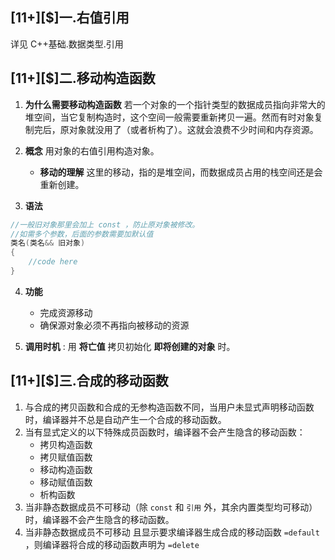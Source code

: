 ## \[11+\][$]一.右值引用

详见 C++基础.数据类型.引用

## \[11+\][$]二.移动构造函数
1.	**为什么需要移动构造函数** 若一个对象的一个指针类型的数据成员指向非常大的堆空间，当它复制构造时，这个空间一般需要重新拷贝一遍。然而有时对象复制完后，原对象就没用了（或者析构了）。这就会浪费不少时间和内存资源。
2.	**概念**	用对象的右值引用构造对象。
	+	**移动的理解** 这里的移动，指的是堆空间，而数据成员占用的栈空间还是会重新创建。

3.  **语法**
```c++
//一般旧对象那里会加上 const ，防止原对象被修改。
//如需多个参数，后面的参数需要加默认值
类名(类名&& 旧对象)
{
    //code here
}
```
4.	**功能** 
	+	完成资源移动
	+	确保源对象必须不再指向被移动的资源

5.	 **调用时机** : 用 **将亡值** 拷贝初始化 **即将创建的对象** 时。
		
## \[11+\][$]三.合成的移动函数
1.	与合成的拷贝函数和合成的无参构造函数不同，当用户未显式声明移动函数时，编译器并不总是自动产生一个合成的移动函数。
2.	当有显式定义的以下特殊成员函数时，编译器不会产生隐含的移动函数：
	+	拷贝构造函数
	+	拷贝赋值函数
	+	移动构造函数
	+	移动赋值函数
	+	析构函数
3.	当非静态数据成员不可移动（除 `const` 和 `引用` 外，其余内置类型均可移动）时，编译器不会产生隐含的移动函数。
4.	当非静态数据成员不可移动 且显示要求编译器生成合成的移动函数 `=default` ，则编译器将合成的移动函数声明为 `=delete` 

